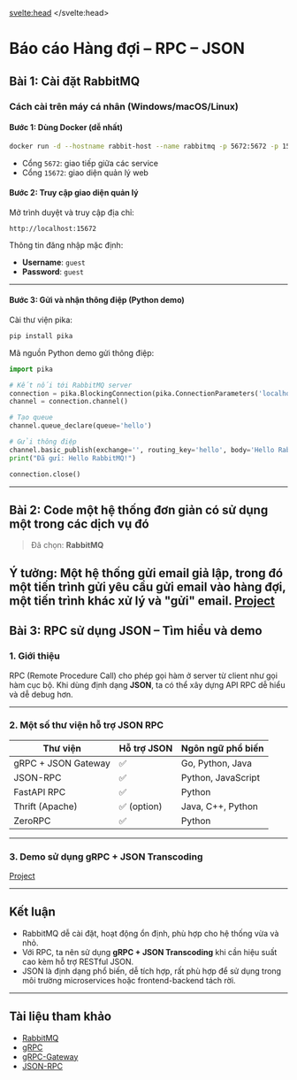 <svelte:head>
	<title>Information Exchange</title>
</svelte:head>

# Báo cáo Hàng đợi – RPC – JSON

## Bài 1: Cài đặt RabbitMQ

### Cách cài trên máy cá nhân (Windows/macOS/Linux)

#### Bước 1: Dùng Docker (dễ nhất)

```bash
docker run -d --hostname rabbit-host --name rabbitmq -p 5672:5672 -p 15672:15672 rabbitmq:3-management
```

- Cổng `5672`: giao tiếp giữa các service
- Cổng `15672`: giao diện quản lý web

#### Bước 2: Truy cập giao diện quản lý

Mở trình duyệt và truy cập địa chỉ:

```
http://localhost:15672
```

Thông tin đăng nhập mặc định:

- **Username**: `guest`
- **Password**: `guest`

---

#### Bước 3: Gửi và nhận thông điệp (Python demo)

Cài thư viện pika:

```bash
pip install pika
```

Mã nguồn Python demo gửi thông điệp:

```python
import pika

# Kết nối tới RabbitMQ server
connection = pika.BlockingConnection(pika.ConnectionParameters('localhost'))
channel = connection.channel()

# Tạo queue
channel.queue_declare(queue='hello')

# Gửi thông điệp
channel.basic_publish(exchange='', routing_key='hello', body='Hello RabbitMQ!')
print("Đã gửi: Hello RabbitMQ!")

connection.close()
```

---

## **Bài 2:** Code một hệ thống đơn giản có sử dụng một trong các dịch vụ đó

> Đã chọn: **RabbitMQ**

**Ý tưởng**: Một hệ thống gửi email giả lập, trong đó một tiến trình gửi yêu cầu gửi email vào hàng đợi, một tiến trình khác xử lý và "gửi" email.
[Project](https://github.com/Phenikaa-team/DCS/tree/Email-Queue)
---

## **Bài 3:** RPC sử dụng JSON – Tìm hiểu và demo

### 1. Giới thiệu

RPC (Remote Procedure Call) cho phép gọi hàm ở server từ client như gọi hàm cục bộ. Khi dùng định dạng **JSON**, ta có thể xây dựng API RPC dễ hiểu và dễ debug hơn.

---

### 2. Một số thư viện hỗ trợ JSON RPC

| Thư viện             | Hỗ trợ JSON | Ngôn ngữ phổ biến |
|----------------------|--------------|--------------------|
| gRPC + JSON Gateway  | ✅           | Go, Python, Java   |
| JSON-RPC             | ✅           | Python, JavaScript |
| FastAPI RPC          | ✅           | Python             |
| Thrift (Apache)      | ✅ (option)  | Java, C++, Python  |
| ZeroRPC              | ✅           | Python             |

---

### 3. Demo sử dụng gRPC + JSON Transcoding

[Project](https://github.com/Phenikaa-team/DCS/tree/RPC)

---

## **Kết luận**

- RabbitMQ dễ cài đặt, hoạt động ổn định, phù hợp cho hệ thống vừa và nhỏ.
- Với RPC, ta nên sử dụng **gRPC + JSON Transcoding** khi cần hiệu suất cao kèm hỗ trợ RESTful JSON.
- JSON là định dạng phổ biến, dễ tích hợp, rất phù hợp để sử dụng trong môi trường microservices hoặc frontend-backend tách rời.

---

## **Tài liệu tham khảo**

- [RabbitMQ](https://www.rabbitmq.com)
- [gRPC](https://grpc.io/)
- [gRPC-Gateway](https://github.com/grpc-ecosystem/grpc-gateway)
- [JSON-RPC](https://www.jsonrpc.org/)
